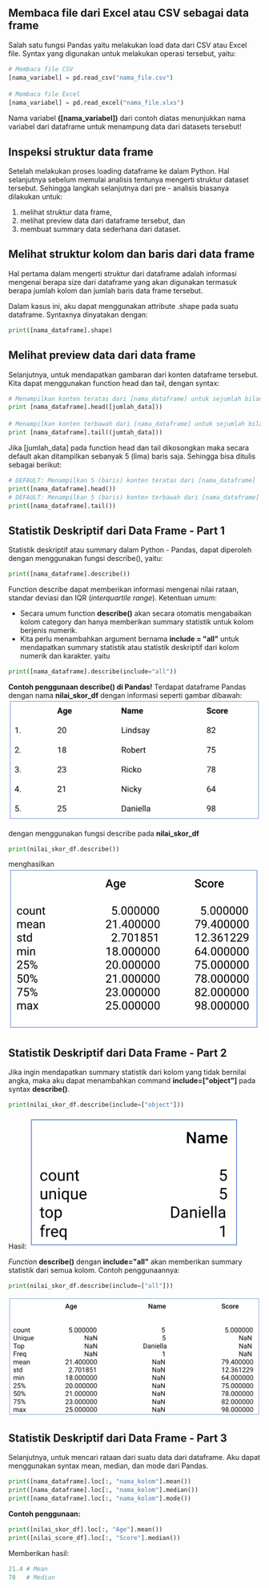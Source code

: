 ## Membaca file dari Excel atau CSV sebagai data frame

Salah satu fungsi Pandas yaitu melakukan load data dari CSV atau Excel file. Syntax yang digunakan untuk melakukan operasi tersebut, yaitu:
```py
# Membaca file CSV
[nama_variabel] = pd.read_csv("nama_file.csv")

# Membaca file Excel
[nama_variabel] = pd.read_excel("nama_file.xlxs")
```

Nama variabel **([nama_variabel])** dari contoh diatas menunjukkan nama variabel dari dataframe untuk menampung data dari datasets tersebut!


## Inspeksi struktur data frame
Setelah melakukan proses loading dataframe ke dalam Python. Hal selanjutnya sebelum memulai analisis tentunya mengerti struktur dataset tersebut. Sehingga langkah selanjutnya dari pre - analisis biasanya dilakukan untuk:
  1. melihat struktur data frame,
  2. melihat preview data dari dataframe tersebut, dan
  3. membuat summary data sederhana dari dataset.

## Melihat struktur kolom dan baris dari data frame
Hal pertama dalam mengerti struktur dari dataframe adalah informasi mengenai berapa size dari dataframe yang akan digunakan termasuk berapa jumlah kolom dan jumlah baris data frame tersebut.

Dalam kasus ini, aku dapat menggunakan attribute .shape pada suatu dataframe. Syntaxnya dinyatakan dengan:
```py
print([nama_dataframe].shape)
```

## Melihat preview data dari data frame
Selanjutnya, untuk mendapatkan gambaran dari konten dataframe tersebut. Kita dapat menggunakan function head dan tail, dengan syntax:
```py
# Menampilkan konten teratas dari [nama_dataframe] untuk sejumlah bilangan bulat [jumlah_data]
print [nama_dataframe].head([jumlah_data]))

# Menampilkan konten terbawah dari [nama_dataframe] untuk sejumlah bilangan bulat [jumlah_data]
print [nama_dataframe].tail((jumtah_data]))
```

Jika [jumlah_data] pada function head dan tail dikosongkan maka secara default akan ditampilkan sebanyak 5 (lima) baris saja. Sehingga bisa ditulis sebagai berikut: 
```py
# DEFAULT: Menampilkan 5 (baris) konten teratas dari [nama_dataframe]
print([nama_dataframe].head())
# DEFAULT: Menampilkan 5 (baris) konten terbawah dari [nama_dataframe]
print([nama_dataframe].tail())
```


## Statistik Deskriptif dari Data Frame - Part 1
Statistik deskriptif atau summary dalam Python - Pandas, dapat diperoleh dengan menggunakan fungsi describe(), yaitu:
```py
print([nama_dataframe].describe())
```

Function describe dapat memberikan informasi mengenai nilai rataan, standar deviasi dan IQR (_interquartile range_).
Ketentuan umum:
- Secara umum function **describe()** akan secara otomatis mengabaikan kolom category dan hanya memberikan summary statistik untuk kolom berjenis numerik.
- Kita perlu menambahkan argument bernama **include = "all"** untuk mendapatkan summary statistik atau statistik deskriptif dari kolom numerik dan karakter.
yaitu
```py
print([nama_dataframe].describe(include="all"))
```

**Contoh penggunaan describe() di Pandas!**
Terdapat dataframe Pandas dengan nama **nilai_skor_df** dengan informasi seperti gambar dibawah:
![fungsi describe()](assets/01.png)

dengan menggunakan fungsi describe pada **nilai_skor_df**
```py
print(nilai_skor_df.describe())
```
menghasilkan
![hasil fungsi describe()](assets/02.png)


## Statistik Deskriptif dari Data Frame - Part 2
Jika ingin mendapatkan summary statistik dari kolom yang tidak bernilai angka, maka aku dapat menambahkan command **include=["object"]** pada syntax **describe()**.
```py
print(nilai_skor_df.describe(include=["object"]))
```
Hasil:
![hasil penambahan command include=["object"]](assets/03.png)

*Function* **describe()** dengan **include="all"** akan memberikan summary statistik dari semua kolom. Contoh penggunaannya:
```py
print(nilai_skor_df.describe(include=["all"]))
```
![hasil penambahan command include=["all"]](assets/04.png)


## Statistik Deskriptif dari Data Frame - Part 3
Selanjutnya, untuk mencari rataan dari suatu data dari dataframe. Aku dapat menggunakan syntax mean, median, dan mode dari Pandas.
```py
print([nama_dataframe].loc[:, "nama_kolom"].mean())
print([nama_dataframe].loc[:, "nama_kolom"].median())
print([nama_dataframe].loc[:, "nama_kolom"].mode())
```

**Contoh penggunaan:**
```py
print([nilai_skor_df].loc[:, "Age"].mean())
print([nilai_score_df].loc[:, "Score"].median())
```

Memberikan hasil:
```py
21.4 # Mean
78   # Median
```